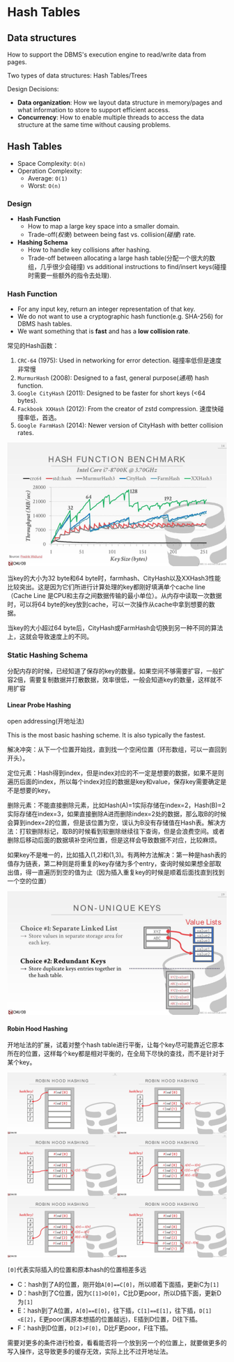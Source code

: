 # Hash Tables

## Data structures

How  to support the DBMS's execution  engine to read/write data from pages.

Two types of data structures: Hash Tables/Trees

Design Decisions:

- **Data organization**: How we layout data structure in memory/pages and what  information to store to support efficient access.
- **Concurrency**: How to enable multiple threads to access the data  structure at the same time without causing problems.

## Hash Tables

- Space Complexity: `O(n)`
- Operation Complexity:
  - Average: `O(1)`
  - Worst: `O(n)`

### Design

- **Hash Function**
  - How to map a large key space into a smaller domain.
  - Trade-off(*权衡*) between being fast vs. collision(*碰撞*) rate.
- **Hashing Schema**
  - How to handle key collisions after hashing.
  - Trade-off between allocating a large hash table(分配一个很大的数组，几乎很少会碰撞) vs  additional instructions to find/insert keys(碰撞时需要一些额外的指令去处理).

### Hash Function

- For any input key, return an integer representation of that key.
- We do not want to use a cryptographic hash function(e.g. SHA-256) for DBMS hash tables.
- We want something that is **fast** and has a **low collision rate**.

常见的Hash函数：

1. `CRC-64` (1975): Used in networking for error detection. 碰撞率低但是速度非常慢
2. `MurmurHash` (2008): Designed to a fast, general purpose(*通用*) hash function. 
3. `Google CityHash` (2011): Designed to be faster for short keys (<64 bytes).
4. `Fackbook XXHash` (2012): From the creator of zstd compression. 速度快碰撞率低，首选。
5. `Google FarmHash` (2014): Newer version of CityHash with better collision rates.

![png](CMU445-6-Hash-Tables/06-hashtables_15.JPG)

当key的大小为32 byte和64 byte时，farmhash、CityHash以及XXHash3性能比较突出。这是因为它们所进行计算处理的key都刚好填满单个cache line（Cache Line 是CPU和主存之间数据传输的最小单位）。从内存中读取一次数据时，可以将64 byte的key放到cache，可以一次操作从cache中拿到想要的数据。

当key的大小超过64 byte后，CityHash或FarmHash会切换到另一种不同的算法上，这就会导致速度上的不同。

### Static Hashing Schema

分配内存的时候，已经知道了保存的key的数量。如果空间不够需要扩容，一般扩容2倍，需要复制数据并打散数据，效率很低，一般会知道key的数量，这样就不用扩容

#### Linear Probe Hashing

open addressing(开地址法)

This is the most basic hashing scheme. It is also typically the fastest.

解决冲突：从下一个位置开始找，直到找一个空闲位置（环形数组，可以一直回到开头）。

定位元素：Hash得到index，但是index对应的不一定是想要的数据，如果不是则遍历后面的index，所以每个index对应的数据是key和value，保存key需要确定是不是想要的key。

删除元素：不能直接删除元素，比如Hash(A)=1实际存储在index=2，Hash(B)=2实际存储在index=3，如果直接删除A进而删除index=2处的数据，那么取B的时候会算到index=2的位置，但是该位置为空，误认为B没有存储值在Hash表。解决方法：打软删除标记，取B的时候看到软删除继续往下查询，但是会浪费空间。或者删除后移动后面的数据填补空闲位置，但是这样会导致数据不对应，比较麻烦。

如果key不是唯一的，比如插入(1,2)和(1,3)。有两种方法解决：第一种是hash表的值存为链表，第二种则是将重复的key存储为多个entry，查询时候如果想全部取出值，得一直遍历到空的值为止（因为插入重复key的时候是顺着后面找直到找到一个空的位置）

![](CMU445-6-Hash-Tables/06-hashtables_32.JPG)

#### Robin Hood Hashing

开地址法的扩展，试着对整个hash table进行平衡，让每个key尽可能靠近它原本所在的位置，这样每个key都是相对平衡的，在全局下尽快的查找，而不是针对于某个key。

![](CMU445-6-Hash-Tables/20220601120259.png)

`[0]`代表实际插入的位置和原本hash的位置相差多远

- C：hash到了A的位置，刚开始`A[0]==C[0]`，所以顺着下面插，更新C为`[1]`
- D：hash到了C位置，因为`C[1]>D[0]`，C比D更poor，所以D插下面，更新D为`[1]`
- E：hash到了A位置，`A[0]==E[0]`，往下插，`C[1]==E[1]`，往下插，`D[1]<E[2]`，E更poor(离原本想插的位置越远)，E插到D位置，D往下插。
- F：hash到D位置，`D[2]>F[0]`，D比F更poor，F往下插。

需要对更多的条件进行检查，看看能否将一个放到另一个的位置上，就要做更多的写入操作，这导致更多的缓存无效，实际上比不过开地址法。

